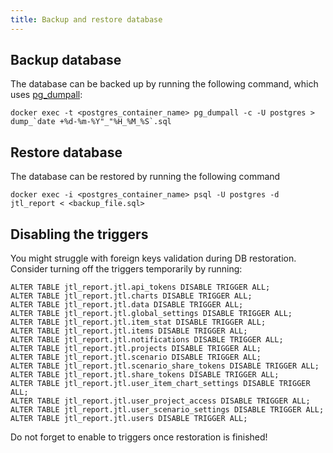 ```yaml
---
title: Backup and restore database
---
```


## Backup database
The database can be backed up by running the following command, which uses [pg_dumpall](https://www.postgresql.org/docs/current/app-pg-dumpall.html):
```shell
docker exec -t <postgres_container_name> pg_dumpall -c -U postgres > dump_`date +%d-%m-%Y"_"%H_%M_%S`.sql
```

## Restore database
The database can be restored by running the following command
```shell
docker exec -i <postgres_container_name> psql -U postgres -d jtl_report < <backup_file.sql>
```

## Disabling the triggers
You might struggle with foreign keys validation during DB restoration. 
Consider turning off the triggers temporarily by running:
```
ALTER TABLE jtl_report.jtl.api_tokens DISABLE TRIGGER ALL;
ALTER TABLE jtl_report.jtl.charts DISABLE TRIGGER ALL;
ALTER TABLE jtl_report.jtl.data DISABLE TRIGGER ALL;
ALTER TABLE jtl_report.jtl.global_settings DISABLE TRIGGER ALL;
ALTER TABLE jtl_report.jtl.item_stat DISABLE TRIGGER ALL;
ALTER TABLE jtl_report.jtl.items DISABLE TRIGGER ALL;
ALTER TABLE jtl_report.jtl.notifications DISABLE TRIGGER ALL;
ALTER TABLE jtl_report.jtl.projects DISABLE TRIGGER ALL;
ALTER TABLE jtl_report.jtl.scenario DISABLE TRIGGER ALL;
ALTER TABLE jtl_report.jtl.scenario_share_tokens DISABLE TRIGGER ALL;
ALTER TABLE jtl_report.jtl.share_tokens DISABLE TRIGGER ALL;
ALTER TABLE jtl_report.jtl.user_item_chart_settings DISABLE TRIGGER ALL;
ALTER TABLE jtl_report.jtl.user_project_access DISABLE TRIGGER ALL;
ALTER TABLE jtl_report.jtl.user_scenario_settings DISABLE TRIGGER ALL;
ALTER TABLE jtl_report.jtl.users DISABLE TRIGGER ALL;
```

Do not forget to enable to triggers once restoration is finished!
